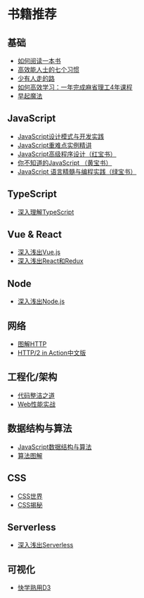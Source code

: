 # 书籍推荐

## 基础
 
- [如何阅读一本书]()
- [高效能人士的七个习惯]()
- [少有人走的路]()
- [如何高效学习：一年完成麻省理工4年课程]()
- [早起魔法]() 

## JavaScript
 
- [JavaScript设计模式与开发实践]()
- [JavaScript重难点实例精讲]()
- [JavaScript高级程序设计（红宝书）]()
- [你不知道的JavaScript （黄宝书）]()
- [JavaScript 语言精髓与编程实践（绿宝书）]()

##  TypeScript
 
- [深入理解TypeScript](https://jkchao.github.io/typescript-book-chinese/)
 
## Vue & React
 
- [深入浅出Vue.js]()
- [深入浅出React和Redux]()
 
 ## Node
 
- [深入浅出Node.js]()

## 网络
 
- [图解HTTP]()
- [HTTP/2 in Action中文版]()

## 工程化/架构
 
- [代码整洁之道]()
- [Web性能实战]()
 
## 数据结构与算法
 
- [JavaScript数据结构与算法]()
- [算法图解]()

## CSS
 
- [CSS世界]()
- [CSS揭秘]()
 
## Serverless
 
- [深入浅出Serverless]()
 
## 可视化
 
- [快学熟用D3]()



